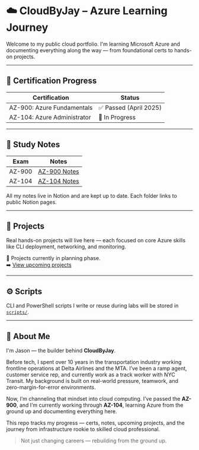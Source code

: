 # ☁️ CloudByJay – Azure Learning Journey

Welcome to my public cloud portfolio. I'm learning Microsoft Azure and documenting everything along the way — from foundational certs to hands-on projects.

---

## 🧠 Certification Progress

| Certification | Status |
|---------------|--------|
| AZ-900: Azure Fundamentals | ✅ Passed (April 2025) |
| AZ-104: Azure Administrator | 📘 In Progress |

---

## 📘 Study Notes

| Exam | Notes |
|------|-------|
| AZ-900 | [AZ-900 Notes](./az-900-notes) |
| AZ-104 | [AZ-104 Notes](./az-104-notes) |

All my notes live in Notion and are kept up to date. Each folder links to public Notion pages.

---

## 🧪 Projects

Real hands-on projects will live here — each focused on core Azure skills like CLI deployment, networking, and monitoring.

🔧 Projects currently in planning phase.  
➡️ [View upcoming projects](./projects)

---

## ⚙️ Scripts

CLI and PowerShell scripts I write or reuse during labs will be stored in [`scripts/`](./scripts).

---

## 📌 About Me

I'm Jason — the builder behind **CloudByJay**.

Before tech, I spent over 10 years in the transportation industry working frontline operations at Delta Airlines and the MTA. I’ve been a ramp agent, customer service rep, and currently work as a track worker with NYC Transit. My background is built on real-world pressure, teamwork, and zero-margin-for-error environments.

Now, I’m channeling that mindset into cloud computing. I’ve passed the **AZ-900**, and I’m currently working through **AZ-104**, learning Azure from the ground up and documenting everything here.

This repo tracks my progress — certs, notes, upcoming projects, and the journey from infrastructure rookie to skilled cloud professional.

> Not just changing careers — rebuilding from the ground up.
